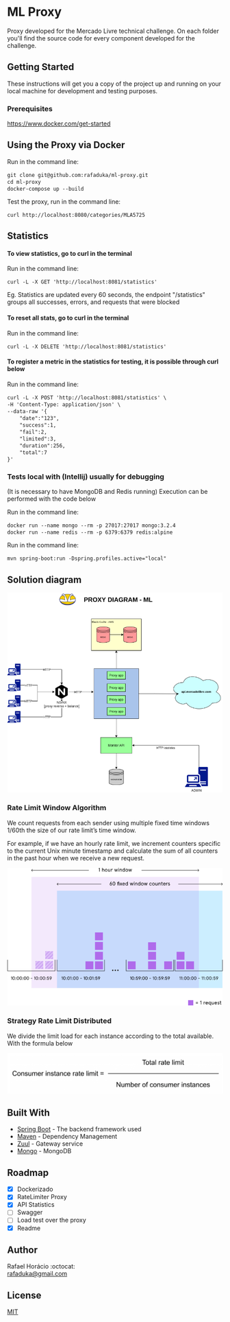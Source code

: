 # ML Proxy

Proxy developed for the Mercado Livre technical challenge.
On each folder you'll find the source code for every component developed for the challenge.

## Getting Started

These instructions will get you a copy of the project up and running on your local machine for development and testing purposes.

### Prerequisites

https://www.docker.com/get-started

## Using the Proxy via Docker

Run in the command line:
```
git clone git@github.com:rafaduka/ml-proxy.git
cd ml-proxy
docker-compose up --build
```

Test the proxy, run in the command line:
```
curl http://localhost:8080/categories/MLA5725
```

## Statistics

#### To view statistics, go to curl in the terminal

Run in the command line:
```
curl -L -X GET 'http://localhost:8081/statistics'
```
Eg. Statistics are updated every 60 seconds, the endpoint "/statistics" 
groups all successes, errors, and requests that were blocked


#### To reset all stats, go to curl in the terminal

Run in the command line:
```
curl -L -X DELETE 'http://localhost:8081/statistics'
```

#### To register a metric in the statistics for testing, it is possible through curl below

Run in the command line:
```
curl -L -X POST 'http://localhost:8081/statistics' \
-H 'Content-Type: application/json' \
--data-raw '{
    "date":"123",
    "success":1,
    "fail":2,
    "limited":3,
    "duration":256,
    "total":7
}'
```

### Tests local with (Intellij) usually for debugging

(It is necessary to have MongoDB and Redis running) Execution can be performed with the code below

Run in the command line:
```
docker run --name mongo --rm -p 27017:27017 mongo:3.2.4
docker run --name redis --rm -p 6379:6379 redis:alpine
```

Run in the command line:
```
mvn spring-boot:run -Dspring.profiles.active="local"
```

## Solution diagram

![alt text](docs/images/macro-flow.png)


### Rate Limit Window Algorithm
We count requests from each sender using multiple fixed time windows 1/60th the size of our rate limit’s time window.

For example, if we have an hourly rate limit, we increment counters specific to the current Unix minute timestamp and 
calculate the sum of all counters in the past hour when we receive a new request.

![alt text](docs/images/slidewindow.png)

### Strategy Rate Limit Distributed

We divide the limit load for each instance according to the total available.
With the formula below

![alt text](docs/images/ratelimit-instance-strategy.png)


## Built With

* [Spring Boot](https://spring.io/) - The backend framework used
* [Maven](https://maven.apache.org/) - Dependency Management
* [Zuul](https://github.com/Netflix/zuul) - Gateway service
* [Mongo](https://www.mongodb.com/) - MongoDB

## Roadmap
- [x] Dockerizado
- [x] RateLimiter Proxy
- [x] API Statistics
- [ ] Swagger
- [ ] Load test over the proxy
- [x] Readme 

## Author

Rafael Horácio :octocat:  
rafaduka@gmail.com

## License
[MIT](https://choosealicense.com/licenses/mit/)